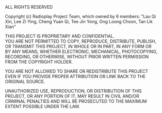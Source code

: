 ALL RIGHTS RESERVED

Copyright (c) Radioplay Project Team, which owned by 6 members: 
"Lau Qi Xin, Lee Zi Ying, Cheng Yuan Qi, Tee Jin Yong, Ong Loong Choon, 
Tan Lik Xian"

THIS PROJECT IS PROPRIETARY AND CONFIDENTIAL.  
YOU ARE NOT PERMITTED TO COPY, REPRODUCE, DISTRIBUTE, PUBLISH, OR TRANSMIT
THIS PROJECT, IN WHOLE OR IN PART, IN ANY FORM OR BY ANY MEANS, WHETHER 
ELECTRONIC, MECHANICAL, PHOTOCOPYING, RECORDING, OR OTHERWISE, WITHOUT 
PRIOR WRITTEN PERMISSION FROM THE COPYRIGHT HOLDER.  

YOU ARE NOT ALLOWED TO SHARE OR REDISTRIBUTE THIS PROJECT EVEN IF YOU 
PROVIDE PROPER ATTRIBUTION OR LINK BACK TO THE ORIGINAL SOURCE.  

UNAUTHORIZED USE, REPRODUCTION, OR DISTRIBUTION OF THIS PROJECT, OR ANY 
PORTION OF IT, MAY RESULT IN CIVIL AND/OR CRIMINAL PENALTIES AND WILL BE
PROSECUTED TO THE MAXIMUM EXTENT POSSIBLE UNDER THE LAW.
